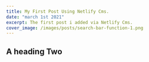 ```yaml
---
title: My First Post Using Netlify Cms.
date: "march 1st 2021"
excerpt: The first post i added via Netlify Cms.
cover_image: /images/posts/search-bar-function-1.png
---
```


## A heading Two
